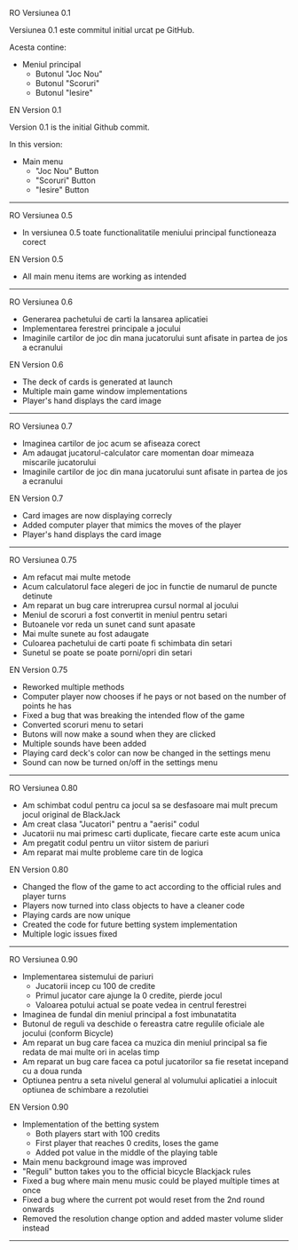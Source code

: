 RO Versiunea 0.1

Versiunea 0.1 este commitul initial urcat pe GitHub.  

Acesta contine:  

- Meniul principal  
   - Butonul "Joc Nou"  
   - Butonul "Scoruri"  
   - Butonul "Iesire"  
  
EN Version 0.1

Version 0.1 is the initial Github commit.  

In this version:  

- Main menu  
   - "Joc Nou" Button  
   - "Scoruri" Button    
   - "Iesire" Button    

-------------------------------------------------------------------------------------------------------  

RO Versiunea 0.5  

   - In versiunea 0.5 toate functionalitatile meniului principal functioneaza corect  

EN Version 0.5

   - All main menu items are working as intended  

-------------------------------------------------------------------------------------------------------  

RO Versiunea 0.6

   - Generarea pachetului de carti la lansarea aplicatiei  
   - Implementarea ferestrei principale a jocului  
   - Imaginile cartilor de joc din mana jucatorului sunt afisate in partea de jos a ecranului  


EN Version 0.6  

   - The deck of cards is generated at launch  
   - Multiple main game window implementations 
   - Player's hand displays the card image  

------------------------------------------------------------------------------------------------------- 

RO Versiunea 0.7

   - Imaginea cartilor de joc acum se afiseaza corect  
   - Am adaugat jucatorul-calculator care momentan doar mimeaza miscarile jucatorului  
   - Imaginile cartilor de joc din mana jucatorului sunt afisate in partea de jos a ecranului  


EN Version 0.7  

   - Card images are now displaying correcly  
   - Added computer player that mimics the moves of the player  
   - Player's hand displays the card image  

-------------------------------------------------------------------------------------------------------  

RO Versiunea 0.75  

   - Am refacut mai multe metode   
   - Acum calculatorul face alegeri de joc in functie de numarul de puncte detinute           
   - Am reparat un bug care intreruprea cursul normal al jocului  
   - Meniul de scoruri a fost convertit in meniul pentru setari  
   - Butoanele vor reda un sunet cand sunt apasate  
   - Mai multe sunete au fost adaugate  
   - Culoarea pachetului de carti poate fi schimbata din setari  
   - Sunetul se poate se poate porni/opri din setari  

EN Version 0.75    

   - Reworked multiple methods  
   - Computer player now chooses if he pays or not based on the number of points he has    
   - Fixed a bug that was breaking the intended flow of the game  
   - Converted scoruri menu to setari      
   - Butons will now make a sound when they are clicked  
   - Multiple sounds have been added  
   - Playing card deck's color can now be changed in the settings menu  
   - Sound can now be turned on/off in the settings menu  
   
-------------------------------------------------------------------------------------------------------  

RO Versiunea 0.80

   - Am schimbat codul pentru ca jocul sa se desfasoare mai mult precum jocul original de BlackJack  
   - Am creat clasa "Jucatori" pentru a "aerisi" codul 
   - Jucatorii nu mai primesc carti duplicate, fiecare carte este acum unica  
   - Am pregatit codul pentru un viitor sistem de pariuri  
   - Am reparat mai multe probleme care tin de logica  
   
EN Version 0.80

   - Changed the flow of the game to act according to the official rules and player turns  
   - Players now turned into  class objects to have a cleaner code   
   - Playing cards are now unique  
   - Created the code for future betting system implementation  
   - Multiple logic issues fixed  

-------------------------------------------------------------------------------------------------------  

RO Versiunea 0.90

- Implementarea sistemului de pariuri  
   - Jucatorii incep cu 100 de credite  
   - Primul jucator care ajunge la 0 credite, pierde jocul  
   - Valoarea potului actual se poate vedea in centrul ferestrei  
- Imaginea de fundal din meniul principal a fost imbunatatita  
- Butonul de reguli va deschide o fereastra catre regulile oficiale ale jocului (conform Bicycle)  
- Am reparat un bug care facea ca muzica din meniul principal sa fie redata de mai multe ori in acelas timp  
- Am reparat un bug care facea ca potul jucatorilor sa fie resetat incepand cu a doua runda  
- Optiunea pentru a seta nivelul general al volumului aplicatiei a inlocuit optiunea de schimbare a rezolutiei    

EN Version 0.90

- Implementation of the betting system  
   - Both players start with 100 credits  
   - First player that reaches 0 credits, loses the game  
   - Added pot value in the middle of the playing table 
- Main menu background image was improved  
- "Reguli" button takes you to the official bicycle Blackjack rules 
- Fixed a bug where main menu music could be played multiple times at once  
- Fixed a bug where the current pot would reset from the 2nd round onwards  
- Removed the resolution change option and added master volume slider instead  
  
------------------------------------------------------------------------------------------------------- 
  
